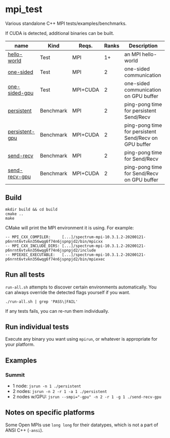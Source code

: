 # mpi_test

Various standalone C++ MPI tests/examples/benchmarks.

If CUDA is detected, additional binaries can be built.

| name               | Kind      | Reqs.    | Ranks | Description |
|--------------------|-----------|----------|-------|-------------|
|[hello-world][1]    | Test      | MPI      | 1+    | an MPI hello-world |
|[one-sided][2]      | Test      | MPI      | 2     | one-sided communication |
|[one-sided-gpu][3]  | Test      | MPI+CUDA | 2     | one-sided communication on GPU buffer |
|[persistent][4]     | Benchmark | MPI      | 2     | ping-pong time for persistent Send/Recv |
|[persistent-gpu][5] | Benchmark | MPI+CUDA | 2     | ping-pong time for persistent Send/Recv on GPU buffer|
|[send-recv][6]      | Benchmark | MPI      | 2     | ping-pong time for Send/Recv |
|[send-recv-gpu][7]  | Benchmark | MPI+CUDA | 2     | ping-pong time for Send/Recv on GPU buffer|

[1]: https://github.com/cwpearson/mpi_test/blob/master/hello_world.cpp
[2]: https://github.com/cwpearson/mpi_test/blob/master/one_sided.cpp
[3]: https://github.com/cwpearson/mpi_test/blob/master/one_sided_gpu.cpp
[4]: https://github.com/cwpearson/mpi_test/blob/master/persistent.cpp
[5]: https://github.com/cwpearson/mpi_test/blob/master/persistent_gpu.cpp
[6]: https://github.com/cwpearson/mpi_test/blob/master/send_recv.cpp
[7]: https://github.com/cwpearson/mpi_test/blob/master/send_recv_gpu.cpp

## Build
```
mkdir build && cd build
cmake ..
make
```

CMake will print the MPI environment it is using. For example:
```
-- MPI_CXX_COMPILER:     [...]/spectrum-mpi-10.3.1.2-20200121-p6nrnt6vtvkn356wqg6f74n6jspnpjd2/bin/mpicxx
-- MPI_CXX_INCLUDE_DIRS: [...]/spectrum-mpi-10.3.1.2-20200121-p6nrnt6vtvkn356wqg6f74n6jspnpjd2/include
-- MPIEXEC_EXECUTABLE:   [...]/spectrum-mpi-10.3.1.2-20200121-p6nrnt6vtvkn356wqg6f74n6jspnpjd2/bin/mpiexec
```


## Run all tests

`run-all.sh` attempts to discover certain environments automatically.
You can always override the detected flags yourself if you want.

```
./run-all.sh | grep 'PASS\|FAIL'
```

If any tests fails, you can re-run them individually.

## Run individual tests

Execute any binary you want using `mpirun`, or whatever is appropriate for your platform.

## Examples

### Summit

* 1 node:  `jsrun -n 1 ./persistent`
* 2 nodes: `jsrun -n 2 -r 1 -a 1 ./persistent`
* 2 nodes w/GPU: `jsrun --smpi="-gpu" -n 2 -r 1 -g 1 ./send-recv-gpu`

## Notes on specific platforms

Some Open MPIs use `long long` for their datatypes, which is not a part of ANSI C++ (`-ansi`).

